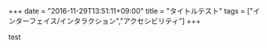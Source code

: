 +++
date = "2016-11-29T13:51:11+09:00"
title = "タイトルテスト"
tags = ["インターフェイス/インタラクション","アクセシビリティ"]
+++

test

